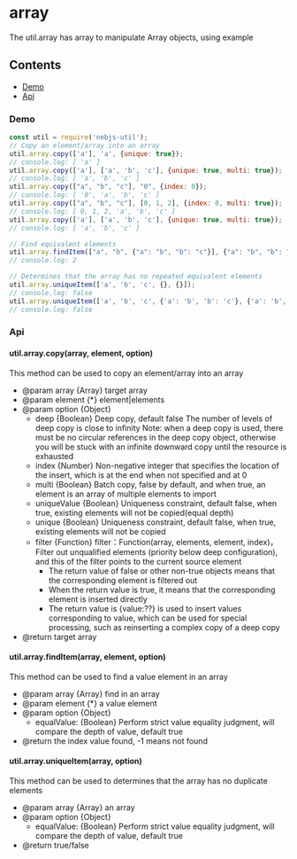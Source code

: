 # array
The util.array has array to manipulate Array objects, using example

## Contents
- [Demo](#Demo)
- [Api](#Api)

<span id="Demo"></span>
### Demo
```javascript
const util = require('nebjs-util');
// Copy an element/array into an array
util.array.copy(['a'], 'a', {unique: true});
// console.log: [ 'a' ]
util.array.copy(['a'], ['a', 'b', 'c'], {unique: true, multi: true});
// console.log: [ 'a', 'b', 'c' ]
util.array.copy(["a", "b", "c"], "0", {index: 0});
// console.log: [ '0', 'a', 'b', 'c' ]
util.array.copy(["a", "b", "c"], [0, 1, 2], {index: 0, multi: true});
// console.log: [ 0, 1, 2, 'a', 'b', 'c' ]
util.array.copy(['a'], ['a', 'b', 'c'], {unique: true, multi: true});
// console.log: [ 'a', 'b', 'c' ]

// Find equivalent elements
util.array.findItem(["a", "b", {"a": "b", "b": "c"}], {"a": "b", "b": "c"});
// console.log: 2

// Determines that the array has no repeated equivalent elements
util.array.uniqueItem(['a', 'b', 'c', {}, {}]);
// console.log: false
util.array.uniqueItem(['a', 'b', 'c', {'a': 'b', 'b': 'c'}, {'a': 'b', 'b': 'c'}]);
// console.log: false
```

<span id="Api"></span>
### Api
#### util.array.copy(array, element, option)
This method can be used to copy an element/array into an array
- @param array {Array} target array
- @param element {*} element|elements
- @param option {Object}
  - deep {Boolean} Deep copy, default false
    The number of levels of deep copy is close to infinity
    Note: when a deep copy is used, there must be no circular references in the deep copy object, otherwise you will be stuck with an infinite downward copy until the resource is exhausted
  - index {Number} Non-negative integer that specifies the location of the insert, which is at the end when not specified and at 0
  - multi {Boolean} Batch copy, false by default, and when true, an element is an array of multiple elements to import
  - uniqueValue {Boolean} Uniqueness constraint, default false, when true, existing elements will not be copied(equal depth)
  - unique {Boolean} Uniqueness constraint, default false, when true, existing elements will not be copied
  - filter {Function} filter：Function(array, elements, element, index)，Filter out unqualified elements (priority below deep configuration), and this of the filter points to the current source element
    - The return value of false or other non-true objects means that the corresponding element is filtered out
    - When the return value is true, it means that the corresponding element is inserted directly
    - The return value is {value:??} is used to insert values corresponding to value, which can be used for special processing, such as reinserting a complex copy of a deep copy
- @return target array

#### util.array.findItem(array, element, option)
This method can be used to find a value element in an array
- @param array {Array} find in an array
- @param element {*} a value element
- @param option {Object}
  - equalValue: {Boolean} Perform strict value equality judgment, will compare the depth of value, default true
- @return the index value found, -1 means not found

#### util.array.uniqueItem(array, option)
This method can be used to determines that the array has no duplicate elements
- @param array {Array} an array
- @param option {Object}
  - equalValue: {Boolean} Perform strict value equality judgment, will compare the depth of value, default true
- @return true/false
